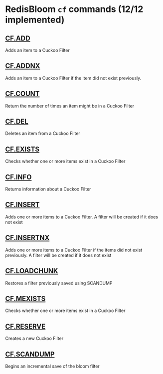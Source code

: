 # RedisBloom `cf` commands (12/12 implemented)

## [CF.ADD](https://redis.io/commands/cf.add/)

Adds an item to a Cuckoo Filter

## [CF.ADDNX](https://redis.io/commands/cf.addnx/)

Adds an item to a Cuckoo Filter if the item did not exist previously.

## [CF.COUNT](https://redis.io/commands/cf.count/)

Return the number of times an item might be in a Cuckoo Filter

## [CF.DEL](https://redis.io/commands/cf.del/)

Deletes an item from a Cuckoo Filter

## [CF.EXISTS](https://redis.io/commands/cf.exists/)

Checks whether one or more items exist in a Cuckoo Filter

## [CF.INFO](https://redis.io/commands/cf.info/)

Returns information about a Cuckoo Filter

## [CF.INSERT](https://redis.io/commands/cf.insert/)

Adds one or more items to a Cuckoo Filter. A filter will be created if it does not exist

## [CF.INSERTNX](https://redis.io/commands/cf.insertnx/)

Adds one or more items to a Cuckoo Filter if the items did not exist previously. A filter will be created if it does not exist

## [CF.LOADCHUNK](https://redis.io/commands/cf.loadchunk/)

Restores a filter previously saved using SCANDUMP

## [CF.MEXISTS](https://redis.io/commands/cf.mexists/)

Checks whether one or more items exist in a Cuckoo Filter

## [CF.RESERVE](https://redis.io/commands/cf.reserve/)

Creates a new Cuckoo Filter

## [CF.SCANDUMP](https://redis.io/commands/cf.scandump/)

Begins an incremental save of the bloom filter



